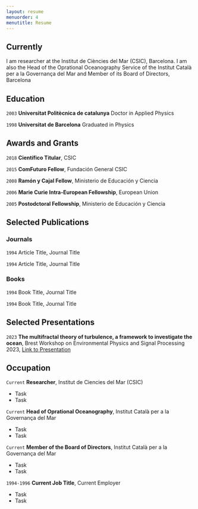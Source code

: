 ```yaml
---
layout: resume
menuorder: 4
menutitle: Resume
---
```

## Currently

I am researcher at the Institut de Ciències del Mar (CSIC), Barcelona. I am also the Head of the Oprational Oceanography Service of the Institut Català per a la Governança del Mar and Member of its Board of Directors, Barcelona

## Education

`2003`
__Universitat Politècnica de catalunya__
Doctor in Applied Physics

`1998`
__Universitat de Barcelona__
Graduated in Physics  

## Awards and Grants

`2018` __Científico Titular__, CSIC

`2015` __ComFuturo Fellow__, Fundación General CSIC

`2008` __Ramón y Cajal Fellow__, Ministerio de Educación y Ciencia

`2006` __Marie Curie Intra-European Fellowship__, European Union

`2005` __Postodctoral Fellowship__, Ministerio de Educación y Ciencia

## Selected Publications

<!-- A list is also available [online](https://scholar.google.co.uk/citations?user=LTOTl0YAAAAJ) -->

### Journals

`1994`
Article Title, Journal Title

`1994`
Article Title, Journal Title

### Books

`1994`
Book Title, Journal Title

`1994`
Book Title, Journal Title


## Selected Presentations

`2023`
__The multifractal theory of turbulence, a framework to investigate the ocean__, Brest Workshop on Environmental Physics and Signal Processing 2023, <a href="https://epsp2023.sciencesconf.org/">Link to Presentation</a>


## Occupation

`Current`
__Researcher__, Institut de Ciencies del Mar (CSIC) 

- Task
- Task

`Current`
__Head of Oprational Oceanography__, Institut Català per a la Governança del Mar 

- Task
- Task

`Current`
__Member of the Board of Directors__, Institut Català per a la Governança del Mar 

- Task
- Task

`1994-1996`
__Current Job Title__, Current Employer 

- Task
- Task



<!-- ### Footer

Last updated: May 2013 -->


